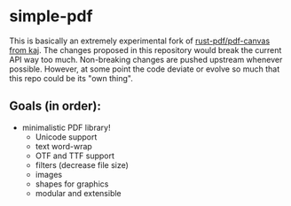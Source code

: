 # simple-pdf
This is basically an extremely experimental fork of [rust-pdf/pdf-canvas from kaj](https://github.com/kaj/rust-pdf). The changes proposed in this repository would break the current API way too much. Non-breaking changes are pushed upstream whenever possible. However, at some point the code deviate or evolve so much that this repo could be its "own thing".

## Goals (in order):
- minimalistic PDF library!
  - Unicode support
  - text word-wrap
  - OTF and TTF support
  - filters (decrease file size)
  - images
  - shapes for graphics
  - modular and extensible
